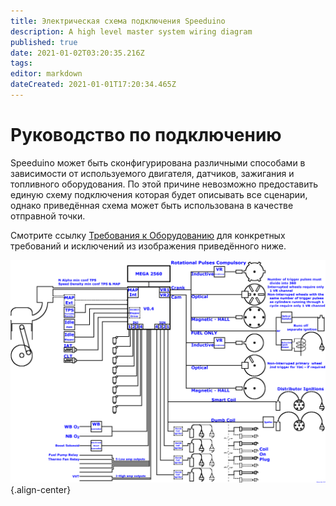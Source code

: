 ```yaml
---
title: Электрическая схема подключения Speeduino
description: A high level master system wiring diagram
published: true
date: 2021-01-02T03:20:35.216Z
tags: 
editor: markdown
dateCreated: 2021-01-01T17:20:34.465Z
---
```


# Руководство по подключению

Speeduino может быть сконфигурирована различными способами в зависимости от используемого двигателя, датчиков, зажигания и топливного оборудования. По этой причине невозможно предоставить единую схему подключения которая будет описывать все сценарии, однако приведённая схема может быть использована в качестве отправной точки. 

Смотрите ссылку [Требования к Оборудованию](/Hardware_requirements) для конкретных требований и исключений из изображения приведённого ниже.  

![wiring_overview.png](/img/wiring/wiring_overview.png){.align-center}